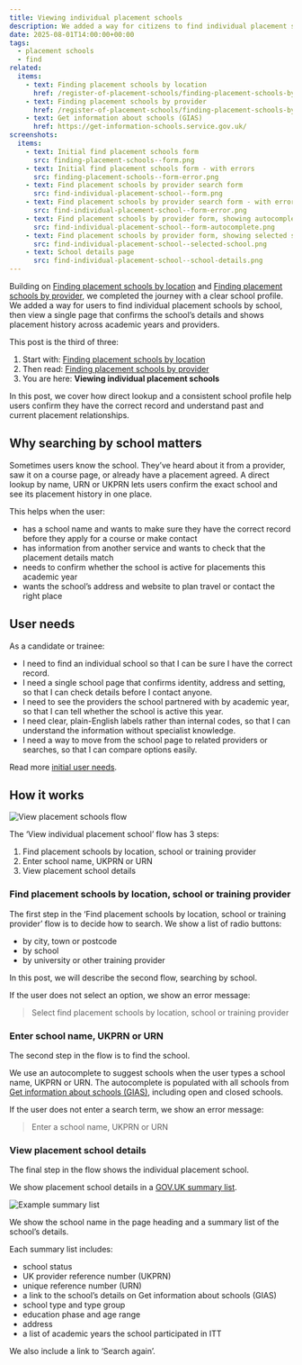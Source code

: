 ```yaml
---
title: Viewing individual placement schools
description: We added a way for citizens to find individual placement schools by school name
date: 2025-08-01T14:00:00+00:00
tags:
  - placement schools
  - find
related:
  items:
    - text: Finding placement schools by location
      href: /register-of-placement-schools/finding-placement-schools-by-location/
    - text: Finding placement schools by provider
      href: /register-of-placement-schools/finding-placement-schools-by-provider/
    - text: Get information about schools (GIAS)
      href: https://get-information-schools.service.gov.uk/
screenshots:
  items:
    - text: Initial find placement schools form
      src: finding-placement-schools--form.png
    - text: Initial find placement schools form - with errors
      src: finding-placement-schools--form-error.png
    - text: Find placement schools by provider search form
      src: find-individual-placement-school--form.png
    - text: Find placement schools by provider search form - with errors
      src: find-individual-placement-school--form-error.png
    - text: Find placement schools by provider form, showing autocomplete suggestions
      src: find-individual-placement-school--form-autocomplete.png
    - text: Find placement schools by provider form, showing selected school
      src: find-individual-placement-school--selected-school.png
    - text: School details page
      src: find-individual-placement-school--school-details.png
---
```


Building on [Finding placement schools by location](/register-of-placement-schools/finding-placement-schools-by-location/) and [Finding placement schools by provider](/register-of-placement-schools/finding-placement-schools-by-provider/), we completed the journey with a clear school profile. We added a way for users to find individual placement schools by school, then view a single page that confirms the school’s details and shows placement history across academic years and providers.

This post is the third of three:

1. Start with: [Finding placement schools by location](/register-of-placement-schools/finding-placement-schools-by-location/)
2. Then read: [Finding placement schools by provider](/register-of-placement-schools/finding-placement-schools-by-provider/)
3. You are here: **Viewing individual placement schools**

In this post, we cover how direct lookup and a consistent school profile help users confirm they have the correct record and understand past and current placement relationships.

## Why searching by school matters

Sometimes users know the school. They’ve heard about it from a provider, saw it on a course page, or already have a placement agreed. A direct lookup by name, URN or UKPRN lets users confirm the exact school and see its placement history in one place.

This helps when the user:

- has a school name and wants to make sure they have the correct record before they apply for a course or make contact
- has information from another service and wants to check that the placement details match
- needs to confirm whether the school is active for placements this academic year
- wants the school’s address and website to plan travel or contact the right place
## User needs

As a candidate or trainee:

- I need to find an individual school so that I can be sure I have the correct record.
- I need a single school page that confirms identity, address and setting, so that I can check details before I contact anyone.
- I need to see the providers the school partnered with by academic year, so that I can tell whether the school is active this year.
- I need clear, plain-English labels rather than internal codes, so that I can understand the information without specialist knowledge.
- I need a way to move from the school page to related providers or searches, so that I can compare options easily.

Read more [initial user needs](/register-of-placement-schools/initial-user-needs/).

## How it works

![View placement schools flow](view-placement-schools--flow.png "View placement schools flow")

The ‘View individual placement school’ flow has 3 steps:

1. Find placement schools by location, school or training provider
2. Enter school name, UKPRN or URN
3. View placement school details

### Find placement schools by location, school or training provider

The first step in the ‘Find placement schools by location, school or training provider’ flow is to decide how to search. We show a list of radio buttons:

- by city, town or postcode
- by school
- by university or other training provider

In this post, we will describe the second flow, searching by school.

If the user does not select an option, we show an error message:

> Select find placement schools by location, school or training provider

### Enter school name, UKPRN or URN

The second step in the flow is to find the school.

We use an autocomplete to suggest schools when the user types a school name, UKPRN or URN. The autocomplete is populated with all schools from [Get information about schools (GIAS)](https://get-information-schools.service.gov.uk/), including open and closed schools.

If the user does not enter a search term, we show an error message:

> Enter a school name, UKPRN or URN

### View placement school details

The final step in the flow shows the individual placement school.

We show placement school details in a [GOV.UK summary list](https://design-system.service.gov.uk/components/summary-list/).

![Example summary list](summary-list-example.png "Example summary list")

We show the school name in the page heading and a summary list of the school’s details.

Each summary list includes:

- school status
- UK provider reference number (UKPRN)
- unique reference number (URN)
- a link to the school’s details on Get information about schools (GIAS)
- school type and type group
- education phase and age range
- address
- a list of academic years the school participated in ITT

We also include a link to ‘Search again’.
